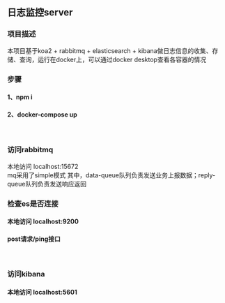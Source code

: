 ## 日志监控server
### 项目描述
本项目基于koa2 + rabbitmq + elasticsearch + kibana做日志信息的收集、存储、查询，运行在docker上，可以通过docker desktop查看各容器的情况

### 步骤
#### 1、npm i
#### 2、docker-compose up
<br>

### 访问rabbitmq
本地访问 localhost:15672
<br>
mq采用了simple模式 其中，data-queue队列负责发送业务上报数据；reply-queue队列负责发送响应返回

### 检查es是否连接
#### 本地访问 localhost:9200
#### post请求/ping接口
<br>

### 访问kibana
#### 本地访问 localhost:5601


